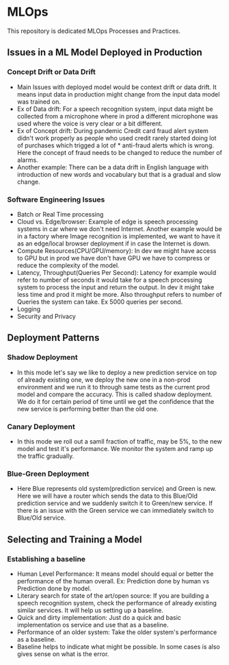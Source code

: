 # MLOps
This repository is dedicated MLOps Processes and Practices.

## Issues in a ML Model Deployed in Production
  ### Concept Drift or Data Drift
* Main Issues with deployed model would be context drift or data drift. 
It means input data in production might change from the input data model was trained on.
* Ex of Data drift: For a speech recognition system, input data might be collected from a microphone where in prod a different microphone was used where the voice is very clear or a bit different.
* Ex of Concept drift: During pandemic Credit card fraud alert system didn't work properly as people who used credit rarely started doing lot of purchases which trigged a lot of * anti-fraud alerts which is wrong. Here the concept of fraud needs to be changed to reduce the number of alarms.
* Another example: There can be a data drift in English language with introduction of new words and vocabulary but that is a gradual and slow change.
### Software Engineering Issues
* Batch or Real Time processing
* Cloud vs. Edge/browser: Example of edge is speech processing systems in car where we don't need Internet. Another example would be in a factory where Image recognition is implemented, we want to have it as an edge/local browser deployment if in case the Internet is down.
* Compute Resources(CPU/GPU/memory): In dev we might have access to GPU but in prod we have don't have GPU we have to compress or reduce the complexity of the model.
* Latency, Throughput(Queries Per Second): Latency for example would refer to number of seconds it would take for a speech processing system to process the input and return the output. In dev it might take less time and prod it might be more. Also throughput refers to number of Queries the system can take. Ex 5000 queries per second.
* Logging
* Security and Privacy

## Deployment Patterns
### Shadow Deployment
* In this mode let's say we like to deploy a new prediction service on top of already existing one, we deploy the new one in a non-prod environment and we run it to through same tests as the current prod model and compare the accuracy. This is called shadow deployment. We do it for certain period of time until we get the confidence that the new service is performing better than the old one.
### Canary Deployment
* In this mode we roll out a samll fraction of traffic, may be 5%, to the new model and test it's performance. We monitor the system and ramp up the traffic gradually.
### Blue-Green Deployment
* Here Blue represents old system(prediction service) and Green is new. Here we will have a router which sends the data to this Blue/Old prediction service and we suddenly switch it to Green/new service. If there is an issue with the Green service we can immediately switch to Blue/Old service.

## Selecting and Training a Model
### Establishing a baseline
* Human Level Performance: It means model should equal or better the performance of the human overall. Ex: Prediction done by human vs Prediction done by model.
* Literary search for state of the art/open source: If you are building a speech recognition system, check the performance of already existing similar services. It will help us setting up a baseline.
* Quick and dirty implementation: Just do a quick and basic implementation os service and use that as a baseline.
* Performance of an older system: Take the older system's performance as a baseline.
* Baseline helps to indicate what might be possible. In some cases is also gives sense on what is the error.
